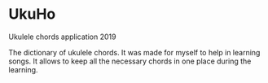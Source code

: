 # UkuHo
 Ukulele chords application
 2019
 
 The dictionary of ukulele chords. 
 It was made for myself to help in learning songs. 
 It allows to keep all the necessary chords in one place during the learning.
